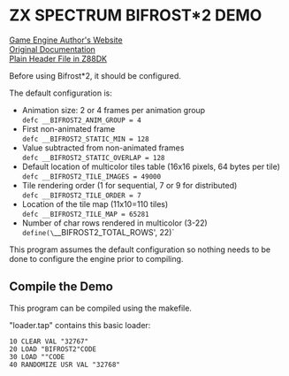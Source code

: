 # ZX SPECTRUM BIFROST*2 DEMO
[Game Engine Author's Website](https://www.ime.usp.br/~einar/bifrost/)  
[Original Documentation](https://github.com/z88dk/z88dk/tree/master/libsrc/target/zx-libs/bifrost2)  
[Plain Header File in Z88DK](https://github.com/z88dk/z88dk/blob/master/include/clang/arch/zx/bifrost2.h)

Before using Bifrost*2, it should be configured.

The default configuration is:

* Animation size: 2 or 4 frames per animation group  
  `defc __BIFROST2_ANIM_GROUP = 4`
* First non-animated frame  
  `defc __BIFROST2_STATIC_MIN = 128`
* Value subtracted from non-animated frames  
  `defc __BIFROST2_STATIC_OVERLAP = 128`
* Default location of multicolor tiles table (16x16 pixels, 64 bytes per tile)  
  `defc __BIFROST2_TILE_IMAGES = 49000`
* Tile rendering order (1 for sequential, 7 or 9 for distributed)  
  `defc __BIFROST2_TILE_ORDER = 7`
* Location of the tile map (11x10=110 tiles)  
  `defc __BIFROST2_TILE_MAP = 65281`
* Number of char rows rendered in multicolor (3-22)  
  `define(\`__BIFROST2_TOTAL_ROWS', 22)`

This program assumes the default configuration so nothing needs to be done to configure the engine prior to compiling.

## Compile the Demo

This program can be compiled using the makefile.

"loader.tap" contains this basic loader:

```
10 CLEAR VAL "32767"
20 LOAD "BIFROST2"CODE
30 LOAD ""CODE
40 RANDOMIZE USR VAL "32768"
```
